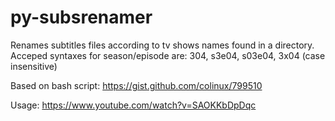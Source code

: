 # py-subsrenamer
Renames subtitles files according to tv shows names found in a directory. Acceped syntaxes for season/episode are: 304, s3e04, s03e04, 3x04 (case insensitive)

Based on bash script: https://gist.github.com/colinux/799510

Usage: https://www.youtube.com/watch?v=SAOKKbDpDqc
